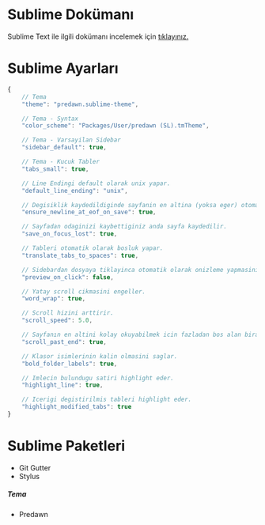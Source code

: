 Sublime Dokümanı
======

Sublime Text ile ilgili dokümanı incelemek için [tıklayınız.](http://labs.sahibinden.com/yazi/sublime-texti-etkin-kullanmak/)

Sublime Ayarları
======

```js
{
    // Tema
    "theme": "predawn.sublime-theme",

    // Tema - Syntax
    "color_scheme": "Packages/User/predawn (SL).tmTheme",

    // Tema - Varsayilan Sidebar
    "sidebar_default": true,

    // Tema - Kucuk Tabler
    "tabs_small": true,

    // Line Endingi default olarak unix yapar.
    "default_line_ending": "unix",

    // Degisiklik kaydedildiginde sayfanin en altina (yoksa eger) otomatik olarak bos satir ekler.
    "ensure_newline_at_eof_on_save": true,

    // Sayfadan odaginizi kaybettiginiz anda sayfa kaydedilir.
    "save_on_focus_lost": true,

    // Tableri otomatik olarak bosluk yapar.
    "translate_tabs_to_spaces": true,

    // Sidebardan dosyaya tiklayinca otomatik olarak onizleme yapmasini iptal eder.
    "preview_on_click": false,

    // Yatay scroll cikmasini engeller.
    "word_wrap": true,

    // Scroll hizini arttirir.
    "scroll_speed": 5.0,

    // Sayfanın en altini kolay okuyabilmek icin fazladan bos alan birakir.
    "scroll_past_end": true,

    // Klasor isimlerinin kalin olmasini saglar.
    "bold_folder_labels": true,

    // Imlecin bulundugu satiri highlight eder.
    "highlight_line": true,

    // Icerigi degistirilmis tableri highlight eder.
    "highlight_modified_tabs": true
}

```

Sublime Paketleri
======

- Git Gutter
- Stylus

##### Tema

- Predawn
